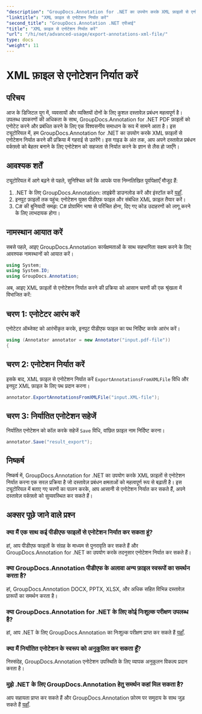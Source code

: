 ```yaml
---
"description": "GroupDocs.Annotation for .NET का उपयोग करके XML फ़ाइलों से एनोटेशन निर्यात करना सीखें, जिससे आपके दस्तावेज़ प्रबंधन वर्कफ़्लो को कुशलतापूर्वक सरल बनाया जा सके।"
"linktitle": "XML फ़ाइल से एनोटेशन निर्यात करें"
"second_title": "GroupDocs.Annotation .NET एपीआई"
"title": "XML फ़ाइल से एनोटेशन निर्यात करें"
"url": "/hi/net/advanced-usage/export-annotations-xml-file/"
type: docs
"weight": 11
---
```


# XML फ़ाइल से एनोटेशन निर्यात करें

## परिचय
आज के डिजिटल युग में, व्यवसायों और व्यक्तियों दोनों के लिए कुशल दस्तावेज़ प्रबंधन महत्वपूर्ण है। उपलब्ध उपकरणों की अधिकता के साथ, GroupDocs.Annotation for .NET PDF फ़ाइलों को एनोटेट करने और प्रबंधित करने के लिए एक विश्वसनीय समाधान के रूप में सामने आता है। इस ट्यूटोरियल में, हम GroupDocs.Annotation for .NET का उपयोग करके XML फ़ाइलों से एनोटेशन निर्यात करने की प्रक्रिया में गहराई से उतरेंगे। इस गाइड के अंत तक, आप अपने दस्तावेज़ प्रबंधन वर्कफ़्लो को बेहतर बनाने के लिए एनोटेशन को सहजता से निर्यात करने के ज्ञान से लैस हो जाएँगे।
## आवश्यक शर्तें
ट्यूटोरियल में आगे बढ़ने से पहले, सुनिश्चित करें कि आपके पास निम्नलिखित पूर्वापेक्षाएँ मौजूद हैं:
1. .NET के लिए GroupDocs.Annotation: लाइब्रेरी डाउनलोड करें और इंस्टॉल करें [यहाँ](https://releases.groupdocs.com/annotation/net/).
2. इनपुट फ़ाइलों तक पहुंच: एनोटेशन युक्त पीडीएफ फाइल और संबंधित XML फ़ाइल तैयार करें।
3. C# की बुनियादी समझ: C# प्रोग्रामिंग भाषा से परिचित होना, दिए गए कोड उदाहरणों को लागू करने के लिए लाभदायक होगा।

## नामस्थान आयात करें
सबसे पहले, आइए GroupDocs.Annotation कार्यक्षमताओं के साथ सहभागिता सक्षम करने के लिए आवश्यक नामस्थानों को आयात करें।
```csharp
using System;
using System.IO;
using GroupDocs.Annotation;
```

अब, आइए XML फ़ाइलों से एनोटेशन निर्यात करने की प्रक्रिया को आसान चरणों की एक श्रृंखला में विभाजित करें:
## चरण 1: एनोटेटर आरंभ करें
एनोटेटर ऑब्जेक्ट को आरंभीकृत करके, इनपुट पीडीएफ फाइल का पथ निर्दिष्ट करके आरंभ करें।
```csharp
using (Annotator annotator = new Annotator("input.pdf-file"))
{
```
## चरण 2: एनोटेशन निर्यात करें
इसके बाद, XML फ़ाइल से एनोटेशन निर्यात करें `ExportAnnotationsFromXMLFile` विधि और इनपुट XML फ़ाइल के लिए पथ प्रदान करना।
```csharp
annotator.ExportAnnotationsFromXMLFile("input.XML-file");
```
## चरण 3: निर्यातित एनोटेशन सहेजें
निर्यातित एनोटेशन को कॉल करके सहेजें `Save` विधि, वांछित फ़ाइल नाम निर्दिष्ट करना।
```csharp
annotator.Save("result_export");
```

## निष्कर्ष
निष्कर्ष में, GroupDocs.Annotation for .NET का उपयोग करके XML फ़ाइलों से एनोटेशन निर्यात करना एक सरल प्रक्रिया है जो दस्तावेज़ प्रबंधन क्षमताओं को महत्वपूर्ण रूप से बढ़ाती है। इस ट्यूटोरियल में बताए गए चरणों का पालन करके, आप आसानी से एनोटेशन निर्यात कर सकते हैं, अपने दस्तावेज़ वर्कफ़्लो को सुव्यवस्थित कर सकते हैं।
## अक्सर पूछे जाने वाले प्रश्न
### क्या मैं एक साथ कई पीडीएफ फाइलों से एनोटेशन निर्यात कर सकता हूं?
हां, आप पीडीएफ फाइलों के संग्रह के माध्यम से पुनरावृति कर सकते हैं और GroupDocs.Annotation for .NET का उपयोग करके तदनुसार एनोटेशन निर्यात कर सकते हैं।
### क्या GroupDocs.Annotation पीडीएफ के अलावा अन्य फ़ाइल स्वरूपों का समर्थन करता है?
हां, GroupDocs.Annotation DOCX, PPTX, XLSX, और अधिक सहित विभिन्न दस्तावेज़ प्रारूपों का समर्थन करता है।
### क्या GroupDocs.Annotation for .NET के लिए कोई निःशुल्क परीक्षण उपलब्ध है?
हां, आप .NET के लिए GroupDocs.Annotation का निःशुल्क परीक्षण प्राप्त कर सकते हैं [यहाँ](https://releases.groupdocs.com/).
### क्या मैं निर्यातित एनोटेशन के स्वरूप को अनुकूलित कर सकता हूँ?
निस्संदेह, GroupDocs.Annotation एनोटेशन उपस्थिति के लिए व्यापक अनुकूलन विकल्प प्रदान करता है।
### मुझे .NET के लिए GroupDocs.Annotation हेतु समर्थन कहां मिल सकता है?
आप सहायता प्राप्त कर सकते हैं और GroupDocs.Annotation फ़ोरम पर समुदाय के साथ जुड़ सकते हैं [यहाँ](https://forum.groupdocs.com/c/annotation/10).